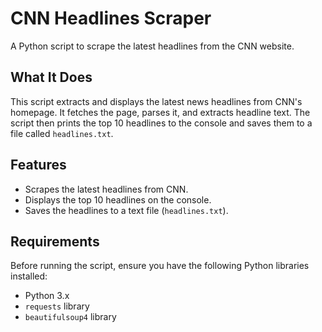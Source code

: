 # CNN Headlines Scraper

A Python script to scrape the latest headlines from the CNN website.

## What It Does

This script extracts and displays the latest news headlines from CNN's homepage. It fetches the page, parses it, and extracts headline text. The script then prints the top 10 headlines to the console and saves them to a file called `headlines.txt`.

## Features

- Scrapes the latest headlines from CNN.
- Displays the top 10 headlines on the console.
- Saves the headlines to a text file (`headlines.txt`).

## Requirements

Before running the script, ensure you have the following Python libraries installed:

- Python 3.x
- `requests` library
- `beautifulsoup4` library

